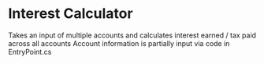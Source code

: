 # Interest Calculator
 Takes an input of multiple accounts and calculates interest earned / tax paid across all accounts
 Account information is partially input via code in EntryPoint.cs

